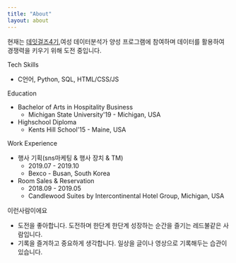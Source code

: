 ```yaml
---
title: "About"
layout: about
---
```


현재는 [데잇걸즈4기](https://brunch.co.kr/@dataitgirls2018),여성 데이터분석가 양성 프로그램에 참여하며 데이터를 활용하여 경쟁력을 키우기 위해 도전 중입니다.



Tech Skills
- C언어, Python, SQL, HTML/CSS/JS



Education
- Bachelor of Arts in Hospitality Business
  - Michigan State University'19 - Michigan, USA
- Highschool Diploma
  - Kents Hill School'15 - Maine, USA



Work Experience
- 행사 기획(sns마케팅 & 행사 장치 & TM) 
  - 2019.07 - 2019.10
  - Bexco - Busan, South Korea 
- Room Sales & Reservation
  - 2018.09 - 2019.05
  - Candlewood Suites by Intercontinental Hotel Group, Michigan, USA



이런사람이에요
- 도전을 좋아합니다. 도전하며 한단계 한단계 성장하는 순간을 즐기는 레드불같은 사람입니다.
- 기록을 즐겨하고 중요하게 생각합니다. 일상을 글이나 영상으로 기록해두는 습관이 있습니다.
